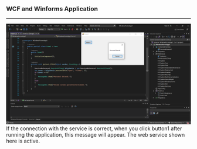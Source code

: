 ### WCF and Winforms Application
---
![](/pictures/winformsWorked.PNG)
If the connection with the service is correct, when you click button1 after running the application, this message will appear. The web service shown here is active.
